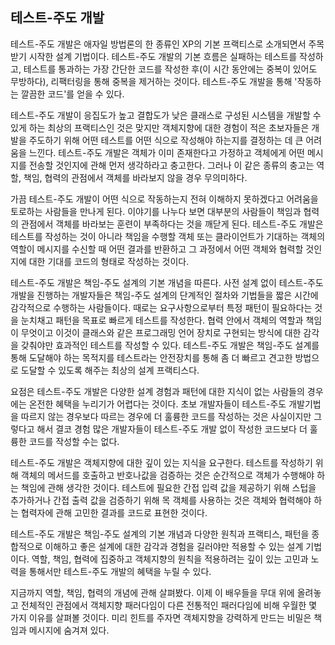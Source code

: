 ## 테스트-주도 개발
테스트-주도 개발은 애자일 방법론의 한 종류인 XP의 기본 프랙티스로 소개되면서 주목받기 시작한 설계 기법이다. 테스트-주도 개발의 기본 흐름은 실패하는 테스트를 작성하고, 테스트를 통과하는 가장 간단한 코드를 작성한 후(이 시간 동안에는 중복이 있어도 무방하다), 리팩터링을 통해 중복을 제거하는 것이다. 테스트-주도 개발을 통해 '작동하는 깔끔한 코드'를 얻을 수 있다.

테스트-주도 개발이 응집도가 높고 결합도가 낮은 클래스로 구성된 시스템을 개발할 수 있게 하는 최상의 프랙티스인 것은 맞지만 객체지향에 대한 경험이 적은 초보자들은 개발을 주도하기 위해 어떤 테스트를 어떤 식으로 작성해야 하는지를 결정하는 데 큰 어려움을 느낀다. 테스트-주도 개발은 객체가 이미 존재한다고 가정하고 객체에게 어떤 메시지를 전송할 것인지에 관해 먼저 생각하라고 충고한다. 그러나 이 같은 종류의 충고는 역할, 책임, 협력의 관점에서 객체를 바라보지 않을 경우 무의미하다.

가끔 테스트-주도 개발이 어떤 식으로 작동하는지 전혀 이해하지 못하겠다고 어려움을 토로하는 사람들을 만나게 된다. 이야기를 나누다 보면 대부분의 사람들이 책임과 협력의 관점에서 객체를 바라보는 훈련이 부족하다는 것을 깨닫게 된다. 테스트-주도 개발은 테스트를 작성하는 것이 아니라 책임을 수행할 객체 또는 클라이언트가 기대하는 객체의 역할이 메시지를 수신할 때 어떤 결과를 반환하고 그 과정에서 어떤 객체와 협력할 것인지에 대한 기대를 코드의 형태로 작성하는 것이다.

테스트-주도 개발은 책임-주도 설계의 기본 개념을 따른다. 사전 설계 없이 테스트-주도 개발을 진행하는 개발자들은 책임-주도 설계의 단계적인 절차와 기법들을 짧은 시간에 감각적으로 수행하는 사람들이다. 때로는 요구사항으로부터 특정 패턴이 필요하다는 것을 눈치채고 패턴을 목표로 빠르게 테스트를 작성한다. 협력 안에서 객체의 역할과 책임이 무엇이고 이것이 클래스와 같은 프로그래밍 언어 장치로 구현되는 방식에 대한 감각을 갖춰야만 효과적인 테스트를 작성할 수 있다. 테스트-주도 개발은 책임-주도 설계를 통해 도달해야 하는 목적지를 테스트라는 안전장치를 통해 좀 더 빠르고 견고한 방법으로 도달할 수 있도록 해주는 최상의 설계 프랙티스다.

요점은 테스트-주도 개발은 다양한 설계 경험과 패턴에 대한 지식이 없는 사람들의 경우에는 온전한 혜택을 누리기가 어렵다는 것이다. 초보 개발자들이 테스트-주도 개발기법을 따르지 않는 경우보다 따르는 경우에 더 훌륭한 코드를 작성하는 것은 사실이지만 그렇다고 해서 결코 경험 많은 개발자들이 테스트-주도 개발 없이 작성한 코드보다 더 훌륭한 코드를 작성할 수는 없다.

테스트-주도 개발은 객체지향에 대한 깊이 있는 지식을 요구한다. 테스트를 작성하기 위해 객체의 메서드를 호출하고 반호나값을 검증하는 것은 순간적으로 객체가 수행해야 하는 책임에 관해 생각한 것이다. 테스트에 필요한 간접 입력 값을 제공하기 위해 스텁을 추가하거나 간접 출력 값을 검증하기 위해 목 객체를 사용하는 것은 객체와 협력해야 하는 협력자에 관해 고민한 결과를 코드로 표현한 것이다.

테스트-주도 개발은 책임-주도 설계의 기본 개념과 다양한 원칙과 프랙티스, 패턴을 종합적으로 이해하고 좋은 설계에 대한 감각과 경험을 길러야만 적용할 수 있는 설계 기법이다. 역할, 책임, 협력에 집중하고 객체지향의 원칙을 적용하려는 깊이 있는 고민과 노력을 통해서만 테스트-주도 개발의 혜택을 누릴 수 있다.

지금까지 역할, 책임, 협력의 개념에 관해 살펴봤다. 이제 이 배우들을 무대 위에 올려놓고 전체적인 관점에서 객체지향 패러다임이 다른 전통적인 패러다임에 비해 우월한 몇 가지 이유를 살펴볼 것이다. 미리 힌트를 주자면 객체지향을 강력하게 만드는 비밀은 책임과 메시지에 숨겨져 있다.